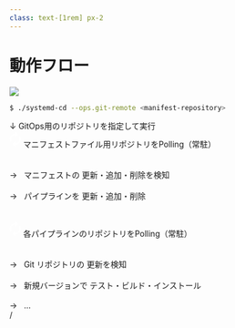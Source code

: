 ```yaml
---
class: text-[1rem] px-2
---
```


<div class="pl-12">

# 動作フロー
</div>

<div class="grid grid-cols-[1fr,430px] gap-8 h-7/10">
<!-- Left -->
<div class="flex h-full items-center">
<img src="/svg/systemd-cd_flow-gitops.svg" />
</div>
<!-- Right -->
<div class="flex flex-col h-full justify-center">

```bash
$ ./systemd-cd --ops.git-remote <manifest-repository>
```

  <div class="flex items-center gap-3 mt-4">
    <span class="text-3xl">↓</span>
    <span><span class="text-red-500">GitOps用のリポジトリを指定</span>して実行</span>
  </div>
  <div class="flex items-center gap-4 ml-1 mt-3" v-click>
    <svg width="20" height="28" viewBox="0 0 30 42" fill="none" xmlns="http://www.w3.org/2000/svg">
      <path d="M14.9999 9.99992V15.4999L22.3333 8.16658L14.9999 0.833252V6.33325C6.89658 6.33325 0.333252 12.8966 0.333252 20.9999C0.333252 23.8783 1.17658 26.5549 2.60658 28.8099L5.28325 26.1333C4.45825 24.6116 3.99992 22.8516 3.99992 20.9999C3.99992 14.9316 8.93159 9.99992 14.9999 9.99992ZM27.3933 13.1899L24.7166 15.8666C25.5232 17.4066 25.9999 19.1483 25.9999 20.9999C25.9999 27.0683 21.0683 31.9999 14.9999 31.9999V26.4999L7.66658 33.8333L14.9999 41.1666V35.6666C23.1033 35.6666 29.6666 29.1033 29.6666 20.9999C29.6666 18.1216 28.8233 15.4449 27.3933 13.1899Z" fill="white"/>
    </svg>
    マニフェストファイル用リポジトリをPolling（常駐）
  </div>

  <br/>
  <br/>

  <div class="ml-4">
  <div v-click>
    → &nbsp; マニフェストの <span class="text-yellow-500">更新・追加・削除を検知</span>
  </div>

  <br/>

  <div v-click>
    → &nbsp; パイプラインを <span class="text-green-500">更新・追加・削除</span>
  </div>

  <br/>
  <br/>

  </div>
  <div class="flex items-center gap-4 ml-1 mt-3" v-click>
    <svg width="20" height="28" viewBox="0 0 30 42" fill="none" xmlns="http://www.w3.org/2000/svg">
      <path d="M14.9999 9.99992V15.4999L22.3333 8.16658L14.9999 0.833252V6.33325C6.89658 6.33325 0.333252 12.8966 0.333252 20.9999C0.333252 23.8783 1.17658 26.5549 2.60658 28.8099L5.28325 26.1333C4.45825 24.6116 3.99992 22.8516 3.99992 20.9999C3.99992 14.9316 8.93159 9.99992 14.9999 9.99992ZM27.3933 13.1899L24.7166 15.8666C25.5232 17.4066 25.9999 19.1483 25.9999 20.9999C25.9999 27.0683 21.0683 31.9999 14.9999 31.9999V26.4999L7.66658 33.8333L14.9999 41.1666V35.6666C23.1033 35.6666 29.6666 29.1033 29.6666 20.9999C29.6666 18.1216 28.8233 15.4449 27.3933 13.1899Z" fill="white"/>
    </svg>
    各パイプラインのリポジトリをPolling（常駐）
  </div>

  <br/>
  <br/>

  <div class="ml-4">
  <div v-click>
    → &nbsp; Git リポジトリの <span class="text-yellow-500">更新を検知</span>
  </div>

  <br/>

  <div v-click>
    → &nbsp; 新規バージョンで <span class="text-green-500">テスト・ビルド・インストール</span>
  </div>

  <br/>

  <div v-click>
    → &nbsp; ...
  </div>
  </div>
</div>
</div>

<div
  class="absolute bottom-[1rem] right-[1rem] text-[1rem]"
>
  <SlideCurrentNo /> / <SlidesTotal />
</div>